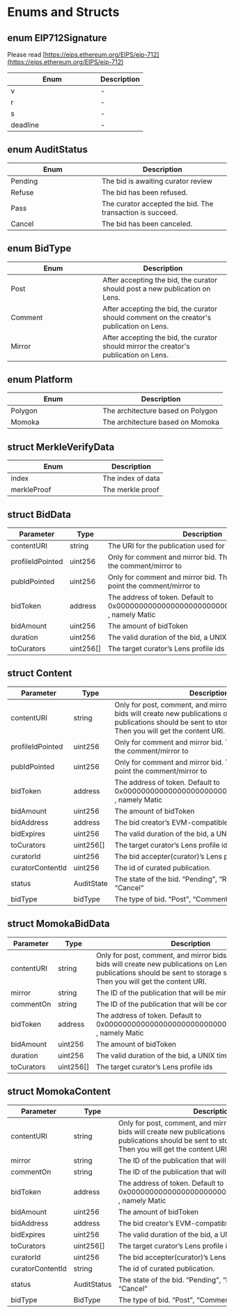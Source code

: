 # Enums and Structs

## enum EIP712Signature

Please read [https://eips.ethereum.org/EIPS/eip-712](https://eips.ethereum.org/EIPS/eip-712)

<table><thead><tr><th width="190">Enum</th><th>Description</th></tr></thead><tbody><tr><td>v</td><td>-</td></tr><tr><td>r</td><td>-</td></tr><tr><td>s</td><td>-</td></tr><tr><td>deadline</td><td>-</td></tr></tbody></table>

## enum AuditStatus

<table><thead><tr><th width="193">Enum</th><th>Description</th></tr></thead><tbody><tr><td>Pending</td><td>The bid is awaiting curator review</td></tr><tr><td>Refuse</td><td>The bid has been refused.</td></tr><tr><td>Pass</td><td>The curator accepted the bid. The transaction is succeed.</td></tr><tr><td>Cancel</td><td>The bid has been canceled.</td></tr></tbody></table>

## enum BidType

<table><thead><tr><th width="195">Enum</th><th>Description</th></tr></thead><tbody><tr><td>Post</td><td>After accepting the bid, the curator should post a new publication on Lens.</td></tr><tr><td>Comment</td><td>After accepting the bid, the curator should comment on the creator's publication on Lens.</td></tr><tr><td>Mirror</td><td>After accepting the bid, the curator should mirror the creator's publication on Lens.</td></tr></tbody></table>

## enum Platform

<table><thead><tr><th width="195">Enum</th><th>Description</th></tr></thead><tbody><tr><td>Polygon</td><td>The architecture based on Polygon</td></tr><tr><td>Momoka</td><td>The architecture based on Momoka</td></tr></tbody></table>

## struct MerkleVerifyData

<table><thead><tr><th width="195">Enum</th><th>Description</th></tr></thead><tbody><tr><td>index</td><td>The index of data</td></tr><tr><td>merkleProof</td><td>The merkle proof</td></tr></tbody></table>

## struct BidData

<table><thead><tr><th width="198.33333333333331">Parameter</th><th width="121">Type</th><th>Description</th></tr></thead><tbody><tr><td>contentURI</td><td>string</td><td>The URI for the publication used for bidding</td></tr><tr><td>profileIdPointed</td><td>uint256</td><td>Only for comment and mirror bid. The profile id to point the comment/mirror to</td></tr><tr><td>pubIdPointed</td><td>uint256</td><td>Only for comment and mirror bid. The publication ID to point the comment/mirror to</td></tr><tr><td>bidToken</td><td>address</td><td>The address of token. Default to 0x0000000000000000000000000000000000000000 , namely Matic</td></tr><tr><td>bidAmount</td><td>uint256</td><td>The amount of bidToken</td></tr><tr><td>duration</td><td>uint256</td><td>The valid duration of the bid, a UNIX timestamp</td></tr><tr><td>toCurators</td><td>uint256[]</td><td>The target curator’s Lens profile ids</td></tr></tbody></table>

## struct Content

<table><thead><tr><th width="198.33333333333331">Parameter</th><th width="121">Type</th><th>Description</th></tr></thead><tbody><tr><td>contentURI</td><td>string</td><td>Only for post, comment, and mirror bids. Because these bids will create new publications on Lens, the publications should be sent to storage such as Bundlr. Then you will get the content URI.</td></tr><tr><td>profileIdPointed</td><td>uint256</td><td>Only for comment and mirror bid. The profile id to point the comment/mirror to</td></tr><tr><td>pubIdPointed</td><td>uint256</td><td>Only for comment and mirror bid. The publication ID to point the comment/mirror to</td></tr><tr><td>bidToken</td><td>address</td><td>The address of token. Default to 0x0000000000000000000000000000000000000000 , namely Matic</td></tr><tr><td>bidAmount</td><td>uint256</td><td>The amount of bidToken</td></tr><tr><td>bidAddress</td><td>address</td><td>The bid creator’s EVM-compatible address</td></tr><tr><td>bidExpires</td><td>uint256</td><td>The valid duration of the bid, a UNIX timestamp</td></tr><tr><td>toCurators</td><td>uint256[]</td><td>The target curator’s Lens profile ids</td></tr><tr><td>curatorId</td><td>uint256</td><td>The bid accepter(curator)’s Lens profile id</td></tr><tr><td>curatorContentId</td><td>uint256</td><td>The id of curated publication.</td></tr><tr><td>status</td><td>AuditState</td><td>The state of the bid. “Pending”, “Refuse”, “Pass”, “Cancel”</td></tr><tr><td>bidType</td><td>bidType</td><td>The type of bid. “Post”, “Comment”, “Mirror”</td></tr></tbody></table>

## struct MomokaBidData

<table><thead><tr><th width="201.33333333333331">Parameter</th><th width="120">Type</th><th>Description</th></tr></thead><tbody><tr><td>contentURI</td><td>string</td><td>Only for post, comment, and mirror bids. Because these bids will create new publications on Lens, the publications should be sent to storage such as Bundlr. Then you will get the content URI.</td></tr><tr><td>mirror</td><td>string</td><td>The ID of the publication that will be mirrored</td></tr><tr><td>commentOn</td><td>string</td><td>The ID of the publication that will be commented</td></tr><tr><td>bidToken</td><td>address</td><td>The address of token. Default to 0x0000000000000000000000000000000000000000 , namely Matic</td></tr><tr><td>bidAmount</td><td>uint256</td><td>The amount of bidToken</td></tr><tr><td>duration</td><td>uint256</td><td>The valid duration of the bid, a UNIX timestamp</td></tr><tr><td>toCurators</td><td>uint256[]</td><td>The target curator’s Lens profile ids</td></tr></tbody></table>

## struct MomokaContent

<table><thead><tr><th width="205.33333333333331">Parameter</th><th width="130">Type</th><th>Description</th></tr></thead><tbody><tr><td>contentURI</td><td>string</td><td>Only for post, comment, and mirror bids. Because these bids will create new publications on Lens, the publications should be sent to storage such as Bundlr. Then you will get the content URI.</td></tr><tr><td>mirror</td><td>string</td><td>The ID of the publication that will be mirrored</td></tr><tr><td>commentOn</td><td>string</td><td>The ID of the publication that will be commented</td></tr><tr><td>bidToken</td><td>address</td><td>The address of token. Default to 0x0000000000000000000000000000000000000000 , namely Matic</td></tr><tr><td>bidAmount</td><td>uint256</td><td>The amount of bidToken</td></tr><tr><td>bidAddress</td><td>address</td><td>The bid creator’s EVM-compatible address</td></tr><tr><td>bidExpires</td><td>uint256</td><td>The valid duration of the bid, a UNIX timestamp</td></tr><tr><td>toCurators</td><td>uint256[]</td><td>The target curator’s Lens profile ids</td></tr><tr><td>curatorId</td><td>uint256</td><td>The bid accepter(curator)’s Lens profile id</td></tr><tr><td>curatorContentId</td><td>string</td><td>The id of curated publication.</td></tr><tr><td>status</td><td>AuditStatus</td><td>The state of the bid. “Pending”, “Refuse”, “Pass”, “Cancel”</td></tr><tr><td>bidType</td><td>BidType</td><td>The type of bid. “Post”, “Comment”, “Mirror”</td></tr></tbody></table>
